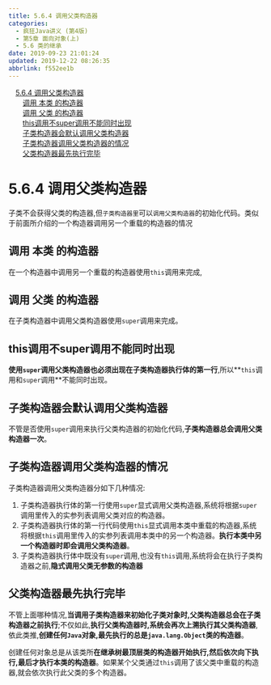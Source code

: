 ```yaml
---
title: 5.6.4 调用父类构造器
categories: 
  - 疯狂Java讲义 (第4版)
  - 第5章 面向对象(上)
  - 5.6 类的继承
date: 2019-09-23 21:01:24
updated: 2019-12-22 08:26:35
abbrlink: f552ee1b
---
```

<div id='my_toc'><a href="/JavaReadingNotes/f552ee1b/#5-6-4-调用父类构造器" class="header_1">5.6.4 调用父类构造器</a><br><a href="/JavaReadingNotes/f552ee1b/#调用-本类-的构造器" class="header_2">调用 本类 的构造器</a><br><a href="/JavaReadingNotes/f552ee1b/#调用-父类-的构造器" class="header_2">调用 父类 的构造器</a><br><a href="/JavaReadingNotes/f552ee1b/#this调用不super调用不能同时出现" class="header_2">this调用不super调用不能同时出现</a><br><a href="/JavaReadingNotes/f552ee1b/#子类构造器会默认调用父类构造器" class="header_2">子类构造器会默认调用父类构造器</a><br><a href="/JavaReadingNotes/f552ee1b/#子类构造器调用父类构造器的情况" class="header_2">子类构造器调用父类构造器的情况</a><br><a href="/JavaReadingNotes/f552ee1b/#父类构造器最先执行完毕" class="header_2">父类构造器最先执行完毕</a><br></div>
<style>.header_1{margin-left: 1em;}.header_2{margin-left: 2em;}.header_3{margin-left: 3em;}.header_4{margin-left: 4em;}.header_5{margin-left: 5em;}.header_6{margin-left: 6em;}</style>
<!--more-->
<script>if (navigator.platform.search('arm')==-1){document.getElementById('my_toc').style.display = 'none';}var e,p = document.getElementsByTagName('p');while (p.length>0) {e = p[0];e.parentElement.removeChild(e);}</script>

<!--end-->
<!--SSTStart-->
# 5.6.4 调用父类构造器 #
子类不会获得父类的构造器,但`子类构造器里`可以`调用父类构造器`的初始化代码。类似于前面所介绍的一个构造器调用另一个重载的构造器的情况
## 调用 本类 的构造器 ##
在一个构造器中调用另一个重载的构造器使用`this`调用来完成,
## 调用 父类 的构造器 ##
在子类构造器中调用父类构造器使用`super`调用来完成。
## this调用不super调用不能同时出现 ##
**使用`super`调用父类构造器也必须出现在子类构造器执行体的第一行**,所以**`this`调用和`super`调用**不能同时出现。

## 子类构造器会默认调用父类构造器 ##
不管是否使用`super`调用来执行父类构造器的初始化代码,**子类构造器总会调用父类构造器一次**。
## 子类构造器调用父类构造器的情况 ##
子类构造器调用父类构造器分如下几种情况:
1. 子类构造器执行体的第一行使用`super`显式调用父类构造器,系统将根据`super`调用里传入的实参列表调用父类对应的构造器。
2. 子类构造器执行体的第一行代码使用`this`显式调用本类中重载的构造器,系统将根据`this`调用里传入的实参列表调用本类中的另一个构造器。**执行本类中另一个构造器时即会调用父类构造器**。
3. 子类构造器执行体中既没有`super`调用,也没有`this`调用,系统将会在执行子类构造器之前,**隐式调用父类无参数的构造器**

## 父类构造器最先执行完毕 ##
不管上面哪种情况,**当调用子类构造器来初始化子类对象时,父类构造器总会在子类构造器之前执行**;不仅如此,**执行父类构造器时,系统会再次上溯执行其父类构造器**,依此类推,**创建任何`Java`对象,最先执行的总是`java.lang.Object`类的构造器**。

创建任何对象总是从该类所**在继承树最顶层类的构造器开始执行,然后依次向下执行,最后才执行本类的构造器**。如果某个父类通过`this`调用了该父类中重载的构造器,就会依次执行此父类的多个构造器。
<!--SSTStop-->

